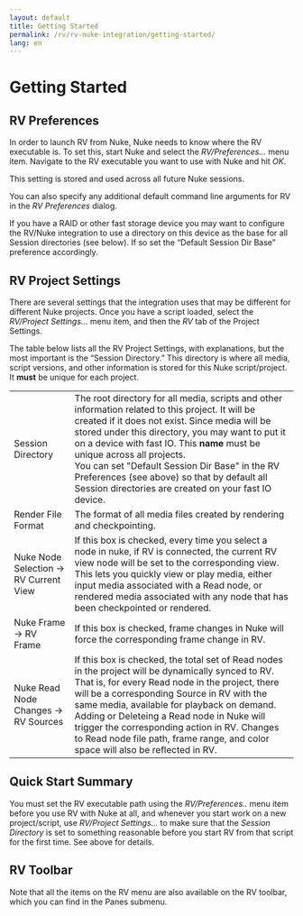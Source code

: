 ```yaml
---
layout: default
title: Getting Started
permalink: /rv/rv-nuke-integration/getting-started/
lang: en
---
```


# Getting Started

## RV Preferences

In order to launch RV from Nuke, Nuke needs to know where the RV executable is. To set this, start Nuke and select the *RV/Preferences…* menu item. Navigate to the RV executable you want to use with Nuke and hit *OK*.

This setting is stored and used across all future Nuke sessions.

You can also specify any additional default command line arguments for RV in the *RV Preferences* dialog.

If you have a RAID or other fast storage device you may want to configure the RV/Nuke integration to use a directory on this device as the base for all Session directories (see below). If so set the “Default Session Dir Base” preference accordingly.

## RV Project Settings

There are several settings that the integration uses that may be different for different Nuke projects. Once you have a script loaded, select the *RV/Project Settings…* menu item, and then the *RV* tab of the Project Settings.

The table below lists all the RV Project Settings, with explanations, but the most important is the “Session Directory.” This directory is where all media, script versions, and other information is stored for this Nuke script/project. It **must** be unique for each project.

| | |
|-|-|
| Session Directory | The root directory for all media, scripts and other information related to this project. It will be created if it does not exist. Since media will be stored under this directory, you may want to put it on a device with fast IO. This **name** must be unique across all projects.<br/>You can set "Default Session Dir Base" in the RV Preferences (see above) so that by default all Session directories are created on your fast IO device. |
| Render File Format | The format of all media files created by rendering and checkpointing. |
| Nuke Node Selection → RV Current View | If this box is checked, every time you select a node in nuke, if RV is connected, the current RV view node will be set to the corresponding view. This lets you quickly view or play media, either input media associated with a Read node, or rendered media associated with any node that has been checkpointed or rendered. |
| Nuke Frame → RV Frame | If this box is checked, frame changes in Nuke will force the corresponding frame change in RV. |
| Nuke Read Node Changes → RV Sources | If this box is checked, the total set of Read nodes in the project will be dynamically synced to RV. That is, for every Read node in the project, there will be a corresponding Source in RV with the same media, available for playback on demand. Adding or Deleteing a Read node in Nuke will trigger the corresponding action in RV. Changes to Read node file path, frame range, and color space will also be reflected in RV. |

## Quick Start Summary

You must set the RV executable path using the *RV/Preferences..* menu item before you use RV with Nuke at all, and whenever you start work on a new project/script, use *RV/Project Settings…* to make sure that the *Session Directory* is set to something reasonable before you start RV from that script for the first time. See above for details.

## RV Toolbar

Note that all the items on the RV menu are also available on the RV toolbar, which you can find in the Panes submenu.
